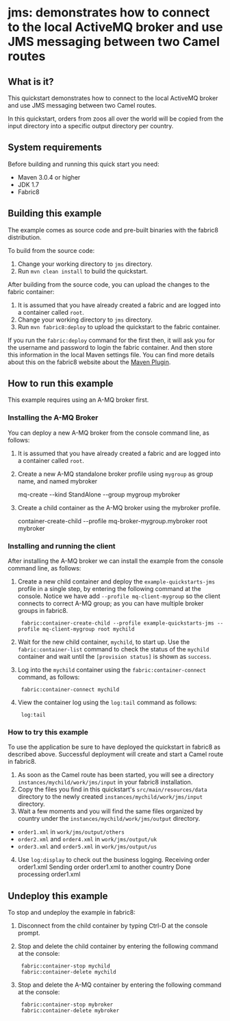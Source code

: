 jms: demonstrates how to connect to the local ActiveMQ broker and use JMS messaging between two Camel routes
===================================

## What is it?

This quickstart demonstrates how to connect to the local ActiveMQ broker and use JMS messaging between two Camel routes.

In this quickstart, orders from zoos all over the world will be copied from the input directory into a specific
output directory per country.


## System requirements

Before building and running this quick start you need:

* Maven 3.0.4 or higher
* JDK 1.7
* Fabric8


## Building this example

The example comes as source code and pre-built binaries with the fabric8 distribution. 

To build from the source code:

1. Change your working directory to `jms` directory.
1. Run `mvn clean install` to build the quickstart.

After building from the source code, you can upload the changes to the fabric container:

1. It is assumed that you have already created a fabric and are logged into a container called `root`.
1. Change your working directory to `jms` directory.
1. Run `mvn fabric8:deploy` to upload the quickstart to the fabric container.

If you run the `fabric:deploy` command for the first then, it will ask you for the username and password to login the fabric container.
And then store this information in the local Maven settings file. You can find more details about this on the fabric8 website about the [Maven Plugin](http://fabric8.io/#/site/book/doc/index.md?chapter=mavenPlugin_md).


## How to run this example

This example requires using an A-MQ broker first.

### Installing the A-MQ Broker

You can deploy a new A-MQ broker from the console command line, as follows:

1. It is assumed that you have already created a fabric and are logged into a container called `root`.
1. Create a new A-MQ standalone broker profile using `mygroup` as group name, and named mybroker 

     mq-create --kind StandAlone --group mygroup mybroker

1. Create a child container as the A-MQ broker using the mybroker profile.

    container-create-child --profile mq-broker-mygroup.mybroker root mybroker

### Installing and running the client

After installing the A-MQ broker we can install the example from the console command line, as follows:

1. Create a new child container and deploy the `example-quickstarts-jms` profile in a single step, by entering the
 following command at the console. Notice we have add `--profile mq-client-mygroup` so the client connects to correct A-MQ group; as you can have multiple broker groups in fabric8.

        fabric:container-create-child --profile example-quickstarts-jms --profile mq-client-mygroup root mychild

1. Wait for the new child container, `mychild`, to start up. Use the `fabric:container-list` command to check the status of the `mychild` container and wait until the `[provision status]` is shown as `success`.
1. Log into the `mychild` container using the `fabric:container-connect` command, as follows:

        fabric:container-connect mychild

1. View the container log using the `log:tail` command as follows:

        log:tail


### How to try this example

To use the application be sure to have deployed the quickstart in fabric8 as described above. Successful deployment will create and start a Camel route in fabric8.

1. As soon as the Camel route has been started, you will see a directory `instances/mychild/work/jms/input` in your fabric8 installation.
2. Copy the files you find in this quickstart's `src/main/resources/data` directory to the newly created `instances/mychild/work/jms/input` directory.
3. Wait a few moments and you will find the same files organized by country under the `instances/mychild/work/jms/output` directory.
  * `order1.xml` in `work/jms/output/others`
  * `order2.xml` and `order4.xml` in `work/jms/output/uk`
  * `order3.xml` and `order5.xml` in `work/jms/output/us`


4. Use `log:display` to check out the business logging.
        Receiving order order1.xml
        Sending order order1.xml to another country
        Done processing order1.xml


## Undeploy this example

To stop and undeploy the example in fabric8:

1. Disconnect from the child container by typing Ctrl-D at the console prompt.
2. Stop and delete the child container by entering the following command at the console:

        fabric:container-stop mychild
        fabric:container-delete mychild

3. Stop and delete the A-MQ container by entering the following command at the console:

        fabric:container-stop mybroker
        fabric:container-delete mybroker


